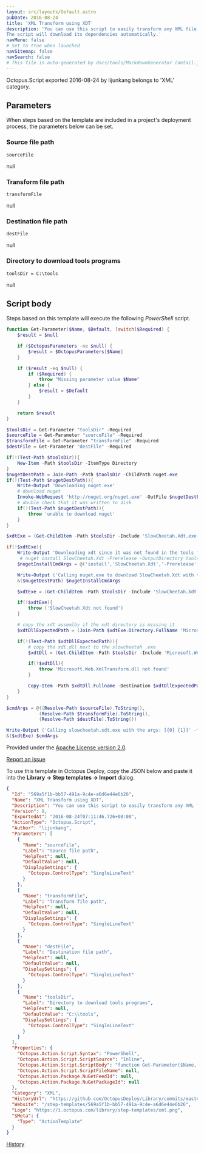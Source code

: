 ```yaml
---
layout: src/layouts/Default.astro
pubDate: 2016-08-24
title: 'XML Transform using XDT'
description: 'You can use this script to easily transform any XML file using XDT.
The script will download its dependencies automatically.'
navMenu: false
# Set to true when launched
navSitemap: false
navSearch: false
# This file is auto-generated by docs/tools/MarkdownGenerator (detail.js)
---
```


Octopus.Script exported 2016-08-24 by lijunkang belongs to 'XML' category.

## Parameters

When steps based on the template are included in a project's deployment process, the parameters below can be set.


<div class="param">

### Source file path

`sourceFile`

null

</div>
        
<div class="param">

### Transform file path

`transformFile`

null

</div>
        
<div class="param">

### Destination file path

`destFile`

null

</div>
        
<div class="param">

### Directory to download tools programs

`toolsDir = C:\tools`

null

</div>
        

## Script body

Steps based on this template will execute the following *PowerShell* script.

```powershell
function Get-Parameter($Name, $Default, [switch]$Required) {
    $result = $null

    if ($OctopusParameters -ne $null) {
        $result = $OctopusParameters[$Name]
    }

    if ($result -eq $null) {
        if ($Required) {
            throw "Missing parameter value $Name"
        } else {
            $result = $Default
        }
    }

    return $result
}

$toolsDir = Get-Parameter "toolsDir" -Required
$sourceFile = Get-Parameter "sourceFile" -Required
$transformFile = Get-Parameter "transformFile" -Required
$destFile = Get-Parameter "destFile" -Required

if(!(Test-Path $toolsDir)){
    New-Item -Path $toolsDir -ItemType Directory
}
$nugetDestPath = Join-Path -Path $toolsDir -ChildPath nuget.exe
if(!(Test-Path $nugetDestPath)){
    Write-Output 'Downloading nuget.exe'
	# download nuget
    Invoke-WebRequest 'http://nuget.org/nuget.exe' -OutFile $nugetDestPath
    # double check that it was written to disk
    if(!(Test-Path $nugetDestPath)){
        throw 'unable to download nuget'
    }
}

$xdtExe = (Get-ChildItem -Path $toolsDir -Include 'SlowCheetah.Xdt.exe' -Recurse) | Select-Object -First 1

if(!$xdtExe){
    Write-Output 'Downloading xdt since it was not found in the tools folder'
     # nuget install SlowCheetah.Xdt -Prerelease -OutputDirectory toolsDir\
    $nugetInstallCmdArgs = @('install','SlowCheetah.Xdt','-Prerelease','-OutputDirectory',(Resolve-Path $toolsDir).ToString())

    Write-Output ('Calling nuget.exe to download SlowCheetah.Xdt with the following args: [{0} {1}]' -f $nugetDestPath, ($nugetInstallCmdArgs -join ' '))
    &($nugetDestPath) $nugetInstallCmdArgs

    $xdtExe = (Get-ChildItem -Path $toolsDir -Include 'SlowCheetah.Xdt.exe' -Recurse) | Select-Object -First 1

    if(!$xdtExe){
        throw ('SlowCheetah.Xdt not found')
    }

    # copy the xdt assemlby if the xdt directory is missing it
    $xdtDllExpectedPath = (Join-Path $xdtExe.Directory.FullName 'Microsoft.Web.XmlTransform.dll')

    if(!(Test-Path $xdtDllExpectedPath)){
        # copy the xdt.dll next to the slowcheetah .exe
        $xdtDll = (Get-ChildItem -Path $toolsDir -Include 'Microsoft.Web.XmlTransform.dll' -Recurse) | Select-Object -First 1

        if(!$xdtDll){
		    throw 'Microsoft.Web.XmlTransform.dll not found'
		}

        Copy-Item -Path $xdtDll.Fullname -Destination $xdtDllExpectedPath
    }
}

$cmdArgs = @((Resolve-Path $sourceFile).ToString(),
            (Resolve-Path $transformFile).ToString(),
            (Resolve-Path $destFile).ToString())

Write-Output ('Calling slowcheetah.xdt.exe with the args: [{0} {1}]' -f $xdtExe, ($cmdArgs -join ' '))
&($xdtExe) $cmdArgs

```

Provided under the [Apache License version 2.0](https://github.com/OctopusDeploy/Library/blob/master/LICENSE.txt).

[Report an issue](https://github.com/OctopusDeploy/Library/issues/new?assignees=&labels=&projects=&template=bug-report.yml&title=Issue%20with%20XML%20Transform%20using%20XDT&step-template=XML%20Transform%20using%20XDT)

<div class="get-json">

To use this template in Octopus Deploy, copy the JSON below and paste it into the **Library → Step templates → Import** dialog.

```json
{
  "Id": "569a5f1b-bb57-491a-9c4e-a6d6e44e6b26",
  "Name": "XML Transform using XDT",
  "Description": "You can use this script to easily transform any XML file using XDT.\nThe script will download its dependencies automatically.",
  "Version": 8,
  "ExportedAt": "2016-08-24T07:11:46.726+00:00",
  "ActionType": "Octopus.Script",
  "Author": "lijunkang",
  "Parameters": [
    {
      "Name": "sourceFile",
      "Label": "Source file path",
      "HelpText": null,
      "DefaultValue": null,
      "DisplaySettings": {
        "Octopus.ControlType": "SingleLineText"
      }
    },
    {
      "Name": "transformFile",
      "Label": "Transform file path",
      "HelpText": null,
      "DefaultValue": null,
      "DisplaySettings": {
        "Octopus.ControlType": "SingleLineText"
      }
    },
    {
      "Name": "destFile",
      "Label": "Destination file path",
      "HelpText": null,
      "DefaultValue": null,
      "DisplaySettings": {
        "Octopus.ControlType": "SingleLineText"
      }
    },
    {
      "Name": "toolsDir",
      "Label": "Directory to download tools programs",
      "HelpText": null,
      "DefaultValue": "C:\\tools",
      "DisplaySettings": {
        "Octopus.ControlType": "SingleLineText"
      }
    }
  ],
  "Properties": {
    "Octopus.Action.Script.Syntax": "PowerShell",
    "Octopus.Action.Script.ScriptSource": "Inline",
    "Octopus.Action.Script.ScriptBody": "function Get-Parameter($Name, $Default, [switch]$Required) {\n    $result = $null\n\n    if ($OctopusParameters -ne $null) {\n        $result = $OctopusParameters[$Name]\n    }\n\n    if ($result -eq $null) {\n        if ($Required) {\n            throw \"Missing parameter value $Name\"\n        } else {\n            $result = $Default\n        }\n    }\n\n    return $result\n}\n\n$toolsDir = Get-Parameter \"toolsDir\" -Required\n$sourceFile = Get-Parameter \"sourceFile\" -Required\n$transformFile = Get-Parameter \"transformFile\" -Required\n$destFile = Get-Parameter \"destFile\" -Required\n\nif(!(Test-Path $toolsDir)){\n    New-Item -Path $toolsDir -ItemType Directory\n}\n$nugetDestPath = Join-Path -Path $toolsDir -ChildPath nuget.exe\nif(!(Test-Path $nugetDestPath)){\n    Write-Output 'Downloading nuget.exe'\n\t# download nuget\n    Invoke-WebRequest 'http://nuget.org/nuget.exe' -OutFile $nugetDestPath\n    # double check that it was written to disk\n    if(!(Test-Path $nugetDestPath)){\n        throw 'unable to download nuget'\n    }\n}\n\n$xdtExe = (Get-ChildItem -Path $toolsDir -Include 'SlowCheetah.Xdt.exe' -Recurse) | Select-Object -First 1\n\nif(!$xdtExe){\n    Write-Output 'Downloading xdt since it was not found in the tools folder'\n     # nuget install SlowCheetah.Xdt -Prerelease -OutputDirectory toolsDir\\\n    $nugetInstallCmdArgs = @('install','SlowCheetah.Xdt','-Prerelease','-OutputDirectory',(Resolve-Path $toolsDir).ToString())\n\n    Write-Output ('Calling nuget.exe to download SlowCheetah.Xdt with the following args: [{0} {1}]' -f $nugetDestPath, ($nugetInstallCmdArgs -join ' '))\n    &($nugetDestPath) $nugetInstallCmdArgs\n\n    $xdtExe = (Get-ChildItem -Path $toolsDir -Include 'SlowCheetah.Xdt.exe' -Recurse) | Select-Object -First 1\n\n    if(!$xdtExe){\n        throw ('SlowCheetah.Xdt not found')\n    }\n\n    # copy the xdt assemlby if the xdt directory is missing it\n    $xdtDllExpectedPath = (Join-Path $xdtExe.Directory.FullName 'Microsoft.Web.XmlTransform.dll')\n\n    if(!(Test-Path $xdtDllExpectedPath)){\n        # copy the xdt.dll next to the slowcheetah .exe\n        $xdtDll = (Get-ChildItem -Path $toolsDir -Include 'Microsoft.Web.XmlTransform.dll' -Recurse) | Select-Object -First 1\n\n        if(!$xdtDll){\n\t\t    throw 'Microsoft.Web.XmlTransform.dll not found'\n\t\t}\n\n        Copy-Item -Path $xdtDll.Fullname -Destination $xdtDllExpectedPath\n    }\n}\n\n$cmdArgs = @((Resolve-Path $sourceFile).ToString(),\n            (Resolve-Path $transformFile).ToString(),\n            (Resolve-Path $destFile).ToString())\n\nWrite-Output ('Calling slowcheetah.xdt.exe with the args: [{0} {1}]' -f $xdtExe, ($cmdArgs -join ' '))\n&($xdtExe) $cmdArgs\n",
    "Octopus.Action.Script.ScriptFileName": null,
    "Octopus.Action.Package.NuGetFeedId": null,
    "Octopus.Action.Package.NuGetPackageId": null
  },
  "Category": "XML",
  "HistoryUrl": "https://github.com/OctopusDeploy/Library/commits/master/step-templates//opt/buildagent/work/75443764cd38076d/step-templates/xml-transform-using-xdt.json",
  "Website": "/step-templates/569a5f1b-bb57-491a-9c4e-a6d6e44e6b26",
  "Logo": "https://i.octopus.com/library/step-templates/xml.png",
  "$Meta": {
    "Type": "ActionTemplate"
  }
}
```

[History](https://github.com/OctopusDeploy/Library/commits/master/step-templates/https://github.com/OctopusDeploy/Library/commits/master/step-templates//opt/buildagent/work/75443764cd38076d/step-templates/xml-transform-using-xdt.json)

</div>
